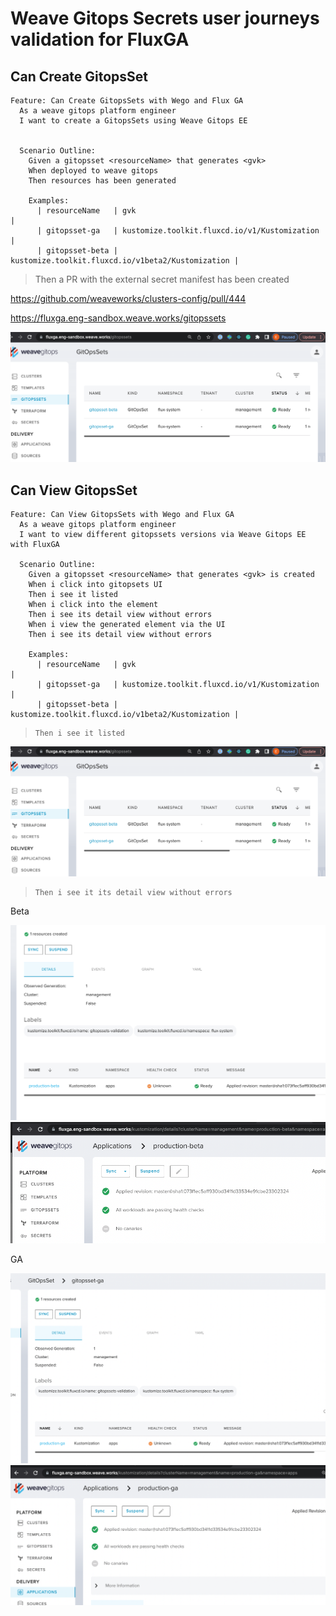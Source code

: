 # Weave Gitops Secrets user journeys validation for FluxGA

## Can Create GitopsSet

```gherkin
Feature: Can Create GitopsSets with Wego and Flux GA
  As a weave gitops platform engineer
  I want to create a GitopsSets using Weave Gitops EE


  Scenario Outline:
    Given a gitopsset <resourceName> that generates <gvk>
    When deployed to weave gitops
    Then resources has been generated

    Examples:
      | resourceName   | gvk                                               |
      | gitopsset-ga   | kustomize.toolkit.fluxcd.io/v1/Kustomization      |
      | gitopsset-beta | kustomize.toolkit.fluxcd.io/v1beta2/Kustomization |

```

> Then a PR with the external secret manifest has been created

https://github.com/weaveworks/clusters-config/pull/444

https://fluxga.eng-sandbox.weave.works/gitopssets

![gitopssets-created.png](imgs/gitopssets-created.png)

## Can View GitopsSet

```gherkin
Feature: Can View GitopsSets with Wego and Flux GA
  As a weave gitops platform engineer
  I want to view different gitopssets versions via Weave Gitops EE with FluxGA

  Scenario Outline:
    Given a gitopsset <resourceName> that generates <gvk> is created
    When i click into gitopsets UI
    Then i see it listed
    When i click into the element
    Then i see its detail view without errors
    When i view the generated element via the UI
    Then i see its detail view without errors

    Examples:
      | resourceName   | gvk                                               |
      | gitopsset-ga   | kustomize.toolkit.fluxcd.io/v1/Kustomization      |
      | gitopsset-beta | kustomize.toolkit.fluxcd.io/v1beta2/Kustomization |
```

>     Then i see it listed

![gitopssets-created.png](imgs/gitopssets-created.png)


>     Then i see it its detail view without errors

Beta

![gitopssets-validation-gitopsset-beta-details.png](imgs%2Fgitopssets-validation-gitopsset-beta-details.png)
![gitopssets-validation-kustomization-beta-details.png](imgs%2Fgitopssets-validation-kustomization-beta-details.png)

GA

![gitopssets-validation-gitopsset-ga-details.png](imgs%2Fgitopssets-validation-gitopsset-ga-details.png)
![gitopssets-validation-kustomization-ga-details.png](imgs%2Fgitopssets-validation-kustomization-ga-details.png)


